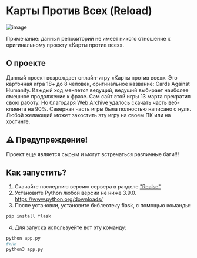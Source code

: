 # Карты Против Всех (Reload)

![image](https://github.com/DmitrySenpai/Cardsvs-Reload/assets/2939460/cf9f732e-ecc5-4a97-b85e-75ebfd0ab131)

Примечание: данный репозиторий не имеет никого отношение к оригинальному проекту «Карты против всех».

## О проекте
Данный проект возрождает онлайн-игру «Карты против всех». Это карточная игра 18+ до 8 человек, оригинальное название: Cards Against Humanity. Каждый ход меняется ведущий, ведущий выбирает наиболее смешное продолжение к фразе.
Сам сайт этой игры 13 марта прекратил свою работу. Но благодаря Web Archive удалось скачать часть веб-клиента на 90%. Северная часть игры была полностью написано с нуля. Любой желающий может захостить эту игру на своем ПК или на хостинге.

## ⚠️ **Предупреждение!**
Проект еще является сырым и могут встречаться различные баги!!!


## Как запустить?

1. Скачайте последнию версию сервера в разделе ["Realse"](https://github.com/DmitrySenpai/Cardsvs-Reload/releases)
2. Установите Python любой версии не ниже 3.9.0. https://www.python.org/downloads/
3. После установки, установите библеотеку flask, с помощью команды:
```bash
pip install flask
```
4. Для запуска используейте вот эту команду:
```bash
python app.py
#или
python3 app.py
```
